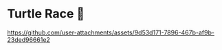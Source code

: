 <h1>Turtle Race 🐢</h1>

https://github.com/user-attachments/assets/9d53d171-7896-467b-af9b-23ded96661e2


